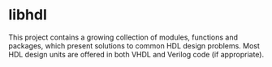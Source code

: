 # libhdl
This project contains a growing collection of modules, functions and packages, which present solutions to common HDL design problems. Most HDL design units are offered in both VHDL and Verilog code (if appropriate).
